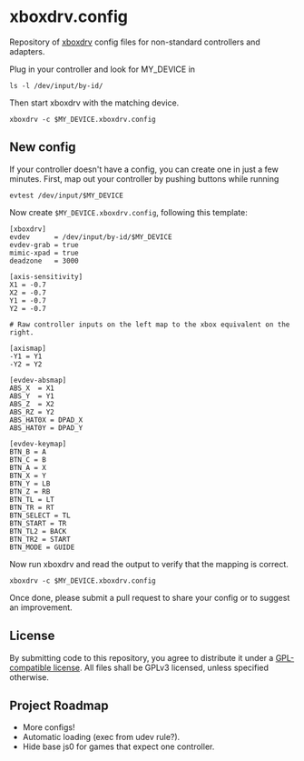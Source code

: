 # xboxdrv.config

Repository of [xboxdrv](https://github.com/xboxdrv/xboxdrv) config files for non-standard controllers and adapters.

Plug in your controller and look for MY_DEVICE in

    ls -l /dev/input/by-id/

Then start xboxdrv with the matching device.

    xboxdrv -c $MY_DEVICE.xboxdrv.config

## New config

If your controller doesn't have a config, you can create one in just a few minutes.
First, map out your controller by pushing buttons while running

    evtest /dev/input/$MY_DEVICE

Now create `$MY_DEVICE.xboxdrv.config`, following this template:

    [xboxdrv]
    evdev      = /dev/input/by-id/$MY_DEVICE
    evdev-grab = true
    mimic-xpad = true
    deadzone   = 3000

    [axis-sensitivity]
    X1 = -0.7
    X2 = -0.7
    Y1 = -0.7
    Y2 = -0.7

    # Raw controller inputs on the left map to the xbox equivalent on the right.

    [axismap]
    -Y1 = Y1
    -Y2 = Y2

    [evdev-absmap]
    ABS_X  = X1
    ABS_Y  = Y1
    ABS_Z  = X2
    ABS_RZ = Y2
    ABS_HAT0X = DPAD_X
    ABS_HAT0Y = DPAD_Y

    [evdev-keymap]
    BTN_B = A
    BTN_C = B
    BTN_A = X
    BTN_X = Y
    BTN_Y = LB
    BTN_Z = RB
    BTN_TL = LT
    BTN_TR = RT
    BTN_SELECT = TL
    BTN_START = TR
    BTN_TL2 = BACK
    BTN_TR2 = START
    BTN_MODE = GUIDE

Now run xboxdrv and read the output to verify that the mapping is correct.

    xboxdrv -c $MY_DEVICE.xboxdrv.config

Once done, please submit a pull request to share your config or to suggest an improvement.

## License

By submitting code to this repository, you agree to distribute it under a [GPL-compatible license](https://www.gnu.org/licenses/license-list.html#GPLCompatibleLicenses).
All files shall be GPLv3 licensed, unless specified otherwise.

## Project Roadmap

- More configs!
- Automatic loading (exec from udev rule?).
- Hide base js0 for games that expect one controller.
